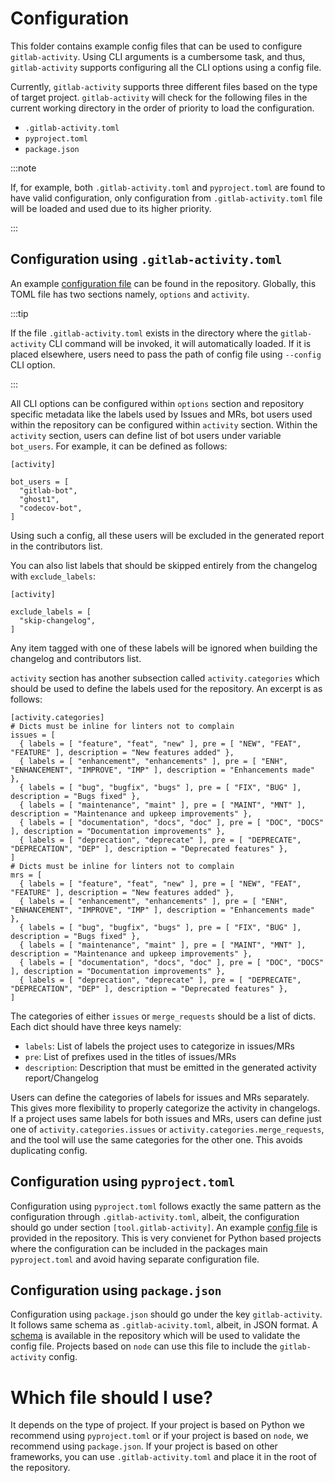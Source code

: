 # Configuration

This folder contains example config files that can be used to configure
`gitlab-activity`. Using CLI arguments is a cumbersome task, and thus,
`gitlab-activity` supports configuring all the CLI options using a config file.

Currently, `gitlab-activity` supports three different files based on the type of
target project. `gitlab-activity` will check for the following files in the current
working directory in the order of priority to load the configuration.

- `.gitlab-activity.toml`
- `pyproject.toml`
- `package.json`

:::note

If, for example, both `.gitlab-activity.toml` and `pyproject.toml` are found to
have valid configuration, only configuration from `.gitlab-activity.toml` file
will be loaded and used due to its higher priority.

:::

## Configuration using `.gitlab-activity.toml`

An example [configuration file](https://gitlab.com/mahendrapaipuri/gitlab-activity/-/blob/main/example-configs/.gitlab-activity.toml)
can be found in the repository. Globally, this
TOML file has two sections namely, `options` and `activity`.

:::tip

If the file `.gitlab-activity.toml` exists in the directory where the
`gitlab-activity` CLI command will be invoked, it will automatically loaded. If it is
placed elsewhere, users need to pass the path of config file using `--config` CLI option.

:::

All CLI options can be configured within `options` section and repository specific
metadata like the labels used by Issues and MRs, bot users used within the repository
can be configured within `activity` section. Within the `activity` section, users can
define list of bot users under variable `bot_users`. For example, it can be defined as follows:

```
[activity]

bot_users = [
  "gitlab-bot",
  "ghost1",
  "codecov-bot",
]
```

Using such a config, all these users will be excluded in
the generated report in the contributors list.

You can also list labels that should be skipped entirely from the changelog with
`exclude_labels`:

```
[activity]

exclude_labels = [
  "skip-changelog",
]
```

Any item tagged with one of these labels will be ignored when building the
changelog and contributors list.

`activity` section has another subsection called `activity.categories` which should be
used to define the labels used for the repository. An excerpt is as follows:

```
[activity.categories]
# Dicts must be inline for linters not to complain
issues = [
  { labels = [ "feature", "feat", "new" ], pre = [ "NEW", "FEAT", "FEATURE" ], description = "New features added" },
  { labels = [ "enhancement", "enhancements" ], pre = [ "ENH", "ENHANCEMENT", "IMPROVE", "IMP" ], description = "Enhancements made" },
  { labels = [ "bug", "bugfix", "bugs" ], pre = [ "FIX", "BUG" ], description = "Bugs fixed" },
  { labels = [ "maintenance", "maint" ], pre = [ "MAINT", "MNT" ], description = "Maintenance and upkeep improvements" },
  { labels = [ "documentation", "docs", "doc" ], pre = [ "DOC", "DOCS" ], description = "Documentation improvements" },
  { labels = [ "deprecation", "deprecate" ], pre = [ "DEPRECATE", "DEPRECATION", "DEP" ], description = "Deprecated features" },
]
# Dicts must be inline for linters not to complain
mrs = [
  { labels = [ "feature", "feat", "new" ], pre = [ "NEW", "FEAT", "FEATURE" ], description = "New features added" },
  { labels = [ "enhancement", "enhancements" ], pre = [ "ENH", "ENHANCEMENT", "IMPROVE", "IMP" ], description = "Enhancements made" },
  { labels = [ "bug", "bugfix", "bugs" ], pre = [ "FIX", "BUG" ], description = "Bugs fixed" },
  { labels = [ "maintenance", "maint" ], pre = [ "MAINT", "MNT" ], description = "Maintenance and upkeep improvements" },
  { labels = [ "documentation", "docs", "doc" ], pre = [ "DOC", "DOCS" ], description = "Documentation improvements" },
  { labels = [ "deprecation", "deprecate" ], pre = [ "DEPRECATE", "DEPRECATION", "DEP" ], description = "Deprecated features" },
]
```

The categories of either `issues` or `merge_requests` should be a list of dicts. Each
dict should have three keys namely:

- `labels`: List of labels the project uses to categorize in issues/MRs
- `pre`: List of prefixes used in the titles of issues/MRs
- `description`: Description that must be emitted in the generated activity report/Changelog

Users can define the categories of labels for issues and MRs separately. This gives
more flexibility to properly categorize the activity in changelogs. If a project uses
same labels for both issues and MRs, users can define just one of
`activity.categories.issues` or `activity.categories.merge_requests`, and the tool
will use the same categories for the other one. This avoids duplicating config.

## Configuration using `pyproject.toml`

Configuration using `pyproject.toml` follows exactly the same pattern as the
configuration through `.gitlab-activity.toml`, albeit, the configuration should go
under section `[tool.gitlab-activity]`. An example [config file](https://gitlab.com/mahendrapaipuri/gitlab-activity/-/blob/main/example-configs/pyproject.toml)
is provided in the repository. This is very convienet for Python based projects where
the configuration can be included in the packages main `pyproject.toml` and avoid
having separate configuration file.

## Configuration using `package.json`

Configuration using `package.json` should go under the key `gitlab-activity`. It
follows same schema as `.gitlab-acivity.toml`, albeit, in JSON format.
A [schema](https://gitlab.com/mahendrapaipuri/gitlab-activity/-/blob/main/gitlab_activity/schema.json)
is available in the repository which will be used to validate the config file. Projects
based on `node` can use this file to include the `gitlab-activity` config.

# Which file should I use?

It depends on the type of project. If your project is based on Python we recommend using
`pyproject.toml` or if your project is based on `node`, we recommend using `package.json`.
If your project is based on other frameworks, you can use `.gitlab-activity.toml` and
place it in the root of the repository.
